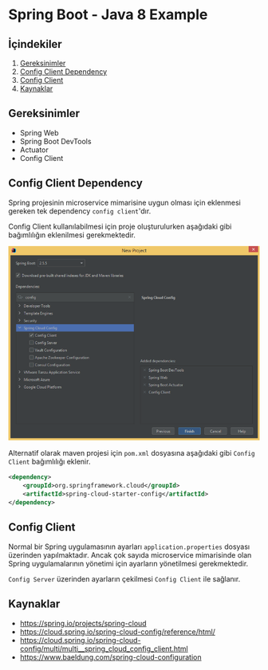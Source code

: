 # Spring Boot - Java 8 Example

## İçindekiler

1. [Gereksinimler](#gereksinimler)
2. [Config Client Dependency](#config-client-dependency)
3. [Config Client](#config-client)
4. [Kaynaklar](#kaynaklar)

## Gereksinimler

* Spring Web
* Spring Boot DevTools
* Actuator
* Config Client


## Config Client Dependency
Spring projesinin microservice mimarisine uygun olması için eklenmesi gereken tek dependency `config client`'dır.

Config Client kullanılabilmesi için proje oluşturulurken aşağıdaki gibi bağımlılığın eklenilmesi gerekmektedir.

![Config Client](./images/spring-cloud-settings.png)

Alternatif olarak maven projesi için `pom.xml` dosyasına aşağıdaki gibi `Config Client` bağımlılığı eklenir.
```xml
<dependency>
    <groupId>org.springframework.cloud</groupId>
    <artifactId>spring-cloud-starter-config</artifactId>
</dependency>
```

## Config Client
Normal bir Spring uygulamasının ayarları `application.properties` dosyası üzerinden yapılmaktadır. Ancak çok sayıda microservice mimarisinde olan Spring uygulamalarının yönetimi için ayarların yönetilmesi gerekmektedir.

`Config Server` üzerinden ayarların çekilmesi `Config Client` ile sağlanır.


## Kaynaklar

- https://spring.io/projects/spring-cloud
- https://cloud.spring.io/spring-cloud-config/reference/html/
- https://cloud.spring.io/spring-cloud-config/multi/multi__spring_cloud_config_client.html
- https://www.baeldung.com/spring-cloud-configuration